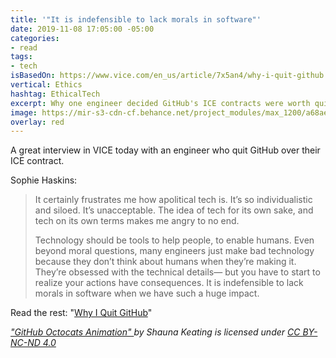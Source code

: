 ```yaml
---
title: '"It is indefensible to lack morals in software"'
date: 2019-11-08 17:05:00 -05:00
categories:
- read
tags:
- tech
isBasedOn: https://www.vice.com/en_us/article/7x5an4/why-i-quit-github
vertical: Ethics
hashtag: EthicalTech
excerpt: Why one engineer decided GitHub's ICE contracts were worth quitting over.
image: https://mir-s3-cdn-cf.behance.net/project_modules/max_1200/a68aef31621339.570b03bd2242d.png
overlay: red
---
```


A great interview in VICE today with an engineer who quit GitHub over their ICE contract.

Sophie Haskins:

> It certainly frustrates me how apolitical tech is. It’s so individualistic and siloed. It’s unacceptable. The idea of tech for its own sake, and tech on its own terms makes me angry to no end.
>
> Technology should be tools to help people, to enable humans. Even beyond moral questions, many engineers just make bad technology because they don’t think about humans when they’re making it. They’re obsessed with the technical details— but you have to start to realize your actions have consequences. It is indefensible to lack morals in software when we have such a huge impact.

Read the rest: "[Why I Quit GitHub](https://www.vice.com/en_us/article/7x5an4/why-i-quit-github)"

*["GitHub Octocats Animation" ](https://www.behance.net/gallery/31621339/GitHub-Octocats-Animation)by Shauna Keating is licensed under [CC BY-NC-ND 4.0](https://creativecommons.org/licenses/by-nc-nd/4.0/?ref=ccsearch&atype=rich)*